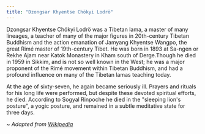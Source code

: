 ```yaml
---
title: "Dzongsar Khyentse Chökyi Lodrö"
---
```


Dzongsar Khyentse Chökyi Lodrö was a Tibetan lama, a master of many lineages, a teacher of many of the major figures in 20th-century Tibetan Buddhism and the action emanation of Jamyang Khyentse Wangpo, the great Rimé master of 19th-century Tibet. He was born in 1893 at Sa-ngen or Rekhe Ajam near Katok Monastery in Kham south of Derge.Though he died in 1959 in Sikkim, and is not so well known in the West; he was a major proponent of the Rimé movement within Tibetan Buddhism, and had a profound influence on many of the Tibetan lamas teaching today.

At the age of sixty-seven, he again became seriously ill. Prayers and rituals for his long life were performed, but despite these devoted spiritual efforts, he died. According to Sogyal Rinpoche he died in the "sleeping lion's posture", a yogic posture, and remained in a subtle meditative state for three days.

_~ Adapted from [Wikipedia](  )_
